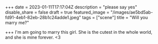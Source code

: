 +++
date = 2023-01-11T17:17:04Z
description = "please say yes"
disable_share = false
draft = true
featured_image = "/images/ae5bd5ab-fd91-4eb1-82eb-28b1c24adde1.jpeg"
tags = ["scene"]
title = "Will you marry me?"

+++
I'm am going to marry this girl. She is the cutest in the whole world, and she is mine forever. <3